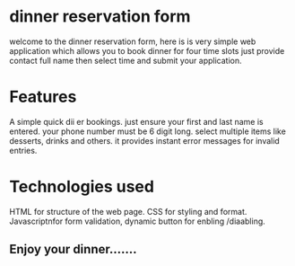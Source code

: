# dinner reservation form
welcome to the dinner reservation form, here is is very simple web application which allows you to book dinner for four time slots just provide contact full name then select time and submit your application.
# Features 
A simple quick dii er bookings.
just ensure your first and last name is entered.
your phone number must be 6 digit long.
select multiple items like desserts, drinks and others.
it provides instant error messages for invalid entries.
# Technologies used
HTML for structure of the web page.
CSS for styling and format.
Javascriptnfor form validation, dynamic button for enbling /diaabling.
## Enjoy your dinner.......
